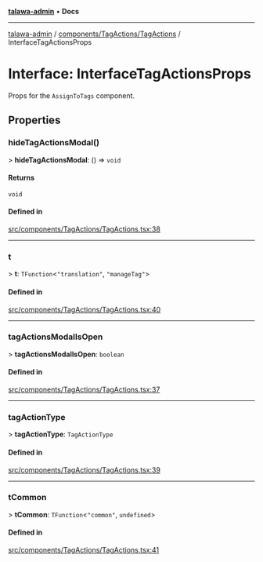 [**talawa-admin**](../../../../README.md) • **Docs**

***

[talawa-admin](../../../../modules.md) / [components/TagActions/TagActions](../README.md) / InterfaceTagActionsProps

# Interface: InterfaceTagActionsProps

Props for the `AssignToTags` component.

## Properties

### hideTagActionsModal()

\> **hideTagActionsModal**: () =\> `void`

#### Returns

`void`

#### Defined in

[src/components/TagActions/TagActions.tsx:38](https://github.com/PalisadoesFoundation/talawa-admin/blob/7a991b3aa824070bd53d6367f1ce7f072321af88/src/components/TagActions/TagActions.tsx#L38)

***

### t

\> **t**: `TFunction`\<`"translation"`, `"manageTag"`\>

#### Defined in

[src/components/TagActions/TagActions.tsx:40](https://github.com/PalisadoesFoundation/talawa-admin/blob/7a991b3aa824070bd53d6367f1ce7f072321af88/src/components/TagActions/TagActions.tsx#L40)

***

### tagActionsModalIsOpen

\> **tagActionsModalIsOpen**: `boolean`

#### Defined in

[src/components/TagActions/TagActions.tsx:37](https://github.com/PalisadoesFoundation/talawa-admin/blob/7a991b3aa824070bd53d6367f1ce7f072321af88/src/components/TagActions/TagActions.tsx#L37)

***

### tagActionType

\> **tagActionType**: `TagActionType`

#### Defined in

[src/components/TagActions/TagActions.tsx:39](https://github.com/PalisadoesFoundation/talawa-admin/blob/7a991b3aa824070bd53d6367f1ce7f072321af88/src/components/TagActions/TagActions.tsx#L39)

***

### tCommon

\> **tCommon**: `TFunction`\<`"common"`, `undefined`\>

#### Defined in

[src/components/TagActions/TagActions.tsx:41](https://github.com/PalisadoesFoundation/talawa-admin/blob/7a991b3aa824070bd53d6367f1ce7f072321af88/src/components/TagActions/TagActions.tsx#L41)
